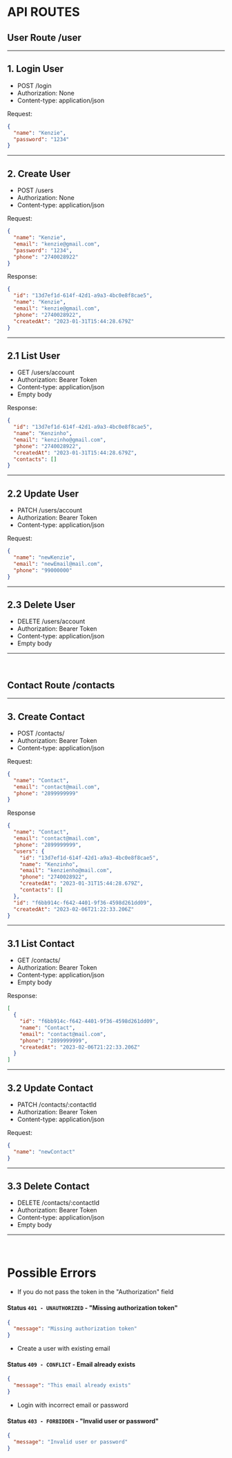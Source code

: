 # **API ROUTES**

## **User Route /user**

---

## 1. Login User

- POST /login
- Authorization: None
- Content-type: application/json

Request:

```json
{
  "name": "Kenzie",
  "password": "1234"
}
```

---

## 2. Create User

- POST /users
- Authorization: None
- Content-type: application/json

Request:

```json
{
  "name": "Kenzie",
  "email": "kenzie@gmail.com",
  "password": "1234",
  "phone": "2740028922"
}
```

Response:

```json
{
  "id": "13d7ef1d-614f-42d1-a9a3-4bc0e8f8cae5",
  "name": "Kenzie",
  "email": "kenzie@gmail.com",
  "phone": "2740028922",
  "createdAt": "2023-01-31T15:44:28.679Z"
}
```

---

## 2.1 List User

- GET /users/account
- Authorization: Bearer Token
- Content-type: application/json
- Empty body

Response:

```json
{
  "id": "13d7ef1d-614f-42d1-a9a3-4bc0e8f8cae5",
  "name": "Kenzinho",
  "email": "kenzinho@gmail.com",
  "phone": "2740028922",
  "createdAt": "2023-01-31T15:44:28.679Z",
  "contacts": []
}
```

---

## 2.2 Update User

- PATCH /users/account
- Authorization: Bearer Token
- Content-type: application/json

Request:

```json
{
  "name": "newKenzie",
  "email": "newEmail@mail.com",
  "phone": "99000000"
}
```

---

## 2.3 Delete User

- DELETE /users/account
- Authorization: Bearer Token
- Content-type: application/json
- Empty body

---

<br>

## **Contact Route /contacts**

---

## 3. Create Contact

- POST /contacts/
- Authorization: Bearer Token
- Content-type: application/json

Request:

```json
{
  "name": "Contact",
  "email": "contact@mail.com",
  "phone": "2899999999"
}
```

Response

```json
{
  "name": "Contact",
  "email": "contact@mail.com",
  "phone": "2899999999",
  "users": {
    "id": "13d7ef1d-614f-42d1-a9a3-4bc0e8f8cae5",
    "name": "Kenzinho",
    "email": "kenzienho@mail.com",
    "phone": "2740028922",
    "createdAt": "2023-01-31T15:44:28.679Z",
    "contacts": []
  },
  "id": "f6bb914c-f642-4401-9f36-4598d261dd09",
  "createdAt": "2023-02-06T21:22:33.206Z"
}
```

---

## 3.1 List Contact

- GET /contacts/
- Authorization: Bearer Token
- Content-type: application/json
- Empty body

Response:

```json
[
  {
    "id": "f6bb914c-f642-4401-9f36-4598d261dd09",
    "name": "Contact",
    "email": "contact@mail.com",
    "phone": "2899999999",
    "createdAt": "2023-02-06T21:22:33.206Z"
  }
]
```

---

## 3.2 Update Contact

- PATCH /contacts/:contactId
- Authorization: Bearer Token
- Content-type: application/json

Request:

```json
{
  "name": "newContact"
}
```

---

## 3.3 Delete Contact

- DELETE /contacts/:contactId
- Authorization: Bearer Token
- Content-type: application/json
- Empty body

---

<br>

# **Possible Errors**

- If you do not pass the token in the "Authorization" field

#### Status `401 - UNAUTHORIZED` - "Missing authorization token"

```json
{
  "message": "Missing authorization token"
}
```

- Create a user with existing email

#### Status `409 - CONFLICT` - Email already exists

```json
{
  "message": "This email already exists"
}
```

- Login with incorrect email or password

#### Status `403 - FORBIDDEN` - "Invalid user or password"

```json
{
  "message": "Invalid user or password"
}
```